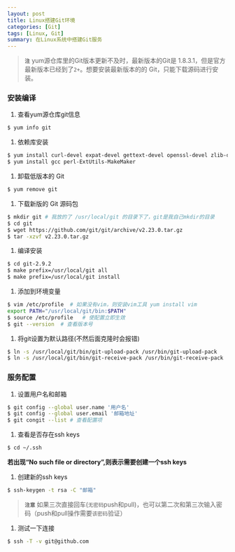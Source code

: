 ```yaml
---
layout: post
title: Linux搭建Git环境
categories: [Git]
tags: [Linux, Git]
summary: 在Linux系统中搭建Git服务
---
```


> **`注`**  yum源仓库里的Git版本更新不及时，最新版本的Git是 1.8.3.1，但是官方最新版本已经到了`2+`。想要安装最新版本的的 Git，只能下载源码进行安装。

### 安装编译

1. 查看yum源仓库git信息
```sh
$ yum info git
```
1. 依赖库安装
```sh
$ yum install curl-devel expat-devel gettext-devel openssl-devel zlib-devel
$ yum install gcc perl-ExtUtils-MakeMaker
```
1. 卸载低版本的 Git
```sh
$ yum remove git
```
1. 下载新版的 Git 源码包
```sh
$ mkdir git # 我放的了 /usr/local/git 的目录下了，git是我自己mkdir的目录
$ cd git
$ wget https://github.com/git/git/archive/v2.23.0.tar.gz
$ tar -xzvf v2.23.0.tar.gz
```
1. 编译安装
```sh
$ cd git-2.9.2
$ make prefix=/usr/local/git all
$ make prefix=/usr/local/git install
```
1. 添加到环境变量
```sh
$ vim /etc/profile  # 如果没有vim，则安装vim工具 yum install vim
export PATH="/usr/local/git/bin:$PATH"
$ source /etc/profile   # 使配置立即生效
$ git --version  # 查看版本号
```
1. 将git设置为默认路径(不然后面克隆时会报错)
```sh
$ ln -s /usr/local/git/bin/git-upload-pack /usr/bin/git-upload-pack 
$ ln -s /usr/local/git/bin/git-receive-pack /usr/bin/git-receive-pack 
```

### 服务配置
1. 设置用户名和邮箱
```sh
$ git config --global user.name '用户名'
$ git config --global user.email '邮箱地址'
$ git congit --list # 查看配置项
```
1. 查看是否存在ssh keys
```sh
$ cd ~/.ssh
```
**若出现“No such file or directory”,则表示需要创建一个ssh keys**
1. 创建新的ssh keys
```sh
$ ssh-keygen -t rsa -C "邮箱"
```
> **`注意`** 如果三次直接回车(`无密码`push和pull)，也可以第二次和第三次输入密码（push和pull操作需要`该密码`验证）
1. 测试一下连接
```sh
$ ssh -T -v git@github.com
```